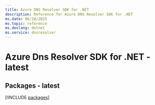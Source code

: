 ```yaml
---
title: Azure DNS Resolver SDK for .NET
description: Reference for Azure DNS Resolver SDK for .NET
ms.date: 06/18/2025
ms.topic: reference
ms.devlang: dotnet
ms.service: dnsresolver
---
```

# Azure Dns Resolver SDK for .NET - latest
## Packages - latest
[!INCLUDE [packages](dns-resolver-index.md)]